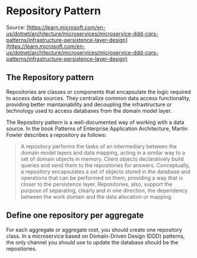 # Repository Pattern

Source: [https://learn.microsoft.com/en-us/dotnet/architecture/microservices/microservice-ddd-cqrs-patterns/infrastructure-persistence-layer-design](https://learn.microsoft.com/en-us/dotnet/architecture/microservices/microservice-ddd-cqrs-patterns/infrastructure-persistence-layer-design)

## The Repository pattern

Repositories are classes or components that encapsulate the logic required to access data sources. They centralize common data access functionality, providing better maintainability and decoupling the infrastructure or technology used to access databases from the domain model layer.

The Repository pattern is a well-documented way of working with a data source. In the book Patterns of Enterprise Application Architecture, Martin Fowler describes a repository as follows:

> A repository performs the tasks of an intermediary between the domain model layers and data mapping, acting in a similar way to a set of domain objects in memory. Client objects declaratively build queries and send them to the repositories for answers. Conceptually, a repository encapsulates a set of objects stored in the database and operations that can be performed on them, providing a way that is closer to the persistence layer. Repositories, also, support the purpose of separating, clearly and in one direction, the dependency between the work domain and the data allocation or mapping.

## Define one repository per aggregate

For each aggregate or aggregate root, you should create one repository class. In a microservice based on Domain-Driven Design (DDD) patterns, the only channel you should use to update the database should be the repositories.
